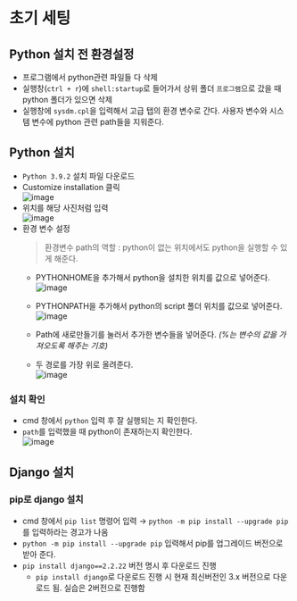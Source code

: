 # 초기 세팅
## Python 설치 전 환경설정
* 프로그램에서 python관련 파일들 다 삭제
* 실행창(`ctrl + r`)에 `shell:startup`로 들어가서 상위 폴더 `프로그램`으로 갔을 때 python 폴더가 있으면 삭제
* 실행창에 `sysdm.cpl`을 입력해서 고급 탭의 환경 변수로 간다. 사용자 변수와 시스템 변수에 python 관련 path들을 지워준다.

## Python 설치
* `Python 3.9.2` 설치 파일 다운로드
* Customize installation 클릭  
  ![image](https://user-images.githubusercontent.com/79209568/117919750-85d00b80-b328-11eb-98b3-44856b090010.png)
* 위치를 해당 사진처럼 입력  
  ![image](https://user-images.githubusercontent.com/79209568/117919800-a730f780-b328-11eb-9e36-33d5b3f15ad3.png)
* 환경 변수 설정
  > 환경변수 path의 역할 : python이 없는 위치에서도 python을 실행할 수 있게 해준다.
  * PYTHONHOME을 추가해서 python을 설치한 위치를 값으로 넣어준다.  
    ![image](https://user-images.githubusercontent.com/79209568/117920075-33dbb580-b329-11eb-94f9-37b39a9ae5f8.png)

  * PYTHONPATH을 추가해서 python의 script 폴더 위치를 값으로 넣어준다.  
    ![image](https://user-images.githubusercontent.com/79209568/117920085-3807d300-b329-11eb-9570-0655ac3dcde1.png)
  
  * Path에 새로만들기를 눌러서 추가한 변수들을 넣어준다. *(%는 변수의 값을 가져오도록 해주는 기호)*
  * 두 경로를 가장 위로 올려준다.  
    ![image](https://user-images.githubusercontent.com/79209568/117920311-9f258780-b329-11eb-8968-67ef83173998.png)

### 설치 확인
* cmd 창에서 `python` 입력 후 잘 실행되는 지 확인한다.
* `path`를 입력했을 때 python이 존재하는지 확인한다.   
  ![image](https://user-images.githubusercontent.com/79209568/117920582-0f340d80-b32a-11eb-9f76-efa05798915e.png)

## Django 설치
### pip로 django 설치
* cmd 창에서 `pip list` 명령어 입력 → `python -m pip install --upgrade pip`를 입력하라는 경고가 나옴
* `python -m pip install --upgrade pip` 입력해서 pip를 업그레이드 버전으로 받아 준다.
* `pip install django==2.2.22` 버전 명시 후 다운로드 진행
  * `pip install django`로 다운로드 진행 시 현재 최신버전인 3.x 버전으로 다운로드 됨. 실습은 2버전으로 진행함
